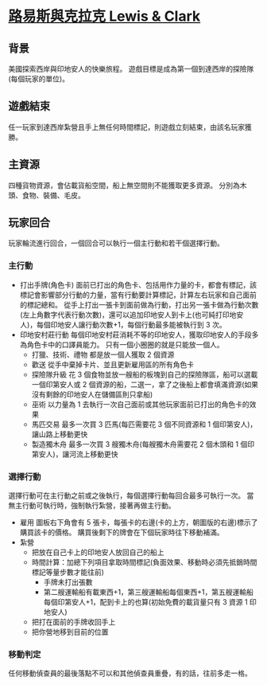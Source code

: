# [路易斯與克拉克 Lewis & Clark](https://boardgamearena.com/gamepanel?game=lewisclark)

## 背景

美國探索西岸與印地安人的快樂旅程。
遊戲目標是成為第一個到達西岸的探險隊(每個玩家的單位)。

## 遊戲結束

任一玩家到達西岸紮營且手上無任何時間標記，則遊戲立刻結束，由該名玩家獲勝。

## 主資源

四種貨物資源，會佔載貨船空間，船上無空間則不能獲取更多資源。
分別為木頭、食物、裝備、毛皮。

## 玩家回合

玩家輪流進行回合，一個回合可以執行一個主行動和若干個選擇行動。

### 主行動

- 打出手牌(角色卡)
  面前已打出的角色卡、包括用作力量的卡，都會有標記，該標記會影響部分行動的力量，當有行動要計算標記，計算左右玩家和自己面前的標記總和。
  從手上打出一張卡到面前做為行動，打出另一張卡做為行動次數(左上角數字代表行動次數)，還可以追加印地安人到卡上(也可純打印地安人)，每個印地安人讓行動次數+1，每個行動最多能被執行到 3 次。
- 印地安村莊行動
  每個印地安村莊消耗不等的印地安人，獲取印地安人的手段多為角色卡中的口譯員能力。
  只有一個小圈圈的就是只能放一個人。
  - 打獵、技術、禮物
    都是放一個人獲取 2 個資源
  - 歡送
    從手中棄掉卡片、並且更新雇用區的所有角色卡
  - 探險隊升級
    花 3 個食物並放一艘船的板塊到自己的探險隊區，船可以選載一個印第安人或 2 個資源的船，二選一，拿了之後船上都會填滿資源(如果沒有剩餘的印地安人在儲備區則只拿船)
  - 巫術
    以力量為 1 去執行一次自己面前或其他玩家面前已打出的角色卡的效果
  - 馬匹交易
    最多一次買 3 匹馬(每匹需要花 3 個不同資源和 1 個印第安人)，讓山路上移動更快
  - 製造獨木舟
    最多一次買 3 艘獨木舟(每艘獨木舟需要花 2 個木頭和 1 個印第安人)，讓河流上移動更快

### 選擇行動

選擇行動可在主行動之前或之後執行，每個選擇行動每回合最多可執行一次。
當無主行動可執行時，強制執行紮營，接著再做主行動。

- 雇用
  圖板右下角會有 5 張卡，每張卡的右邊(卡的上方，朝圖版的右邊)標示了購買該卡的價格。
  購買後剩下的牌會在下個玩家時往下移動補滿。
- 紮營
  - 把放在自己卡上的印地安人放回自己的船上
  - 時間計算：加總下列項目拿取時間標記(負面效果、移動時必須先抵銷時間標記等量步數才能往前)
    - 手牌未打出張數
    - 第二艘運輸船有載東西+1，第三艘運輸船每個東西+1，第五艘運輸船每個印第安人+1，配到卡上的也算(初始免費的載貨量只有 3 資源 1 印地安人)
  - 把打在面前的手牌收回手上
  - 把你營地移到目前的位置

### 移動判定

任何移動偵查員的最後落點不可以和其他偵查員重疊，有的話，往前多走一格。
